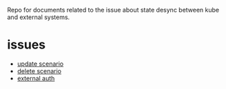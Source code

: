 Repo for documents related to the issue about state desync between kube and external systems.

# issues
 - [update scenario]
 - [delete scenario]
 - [external auth]

[update scenario]: update/update.md
[delete scenario]: delete/delete.md
[external auth]: eauth/auth.md

